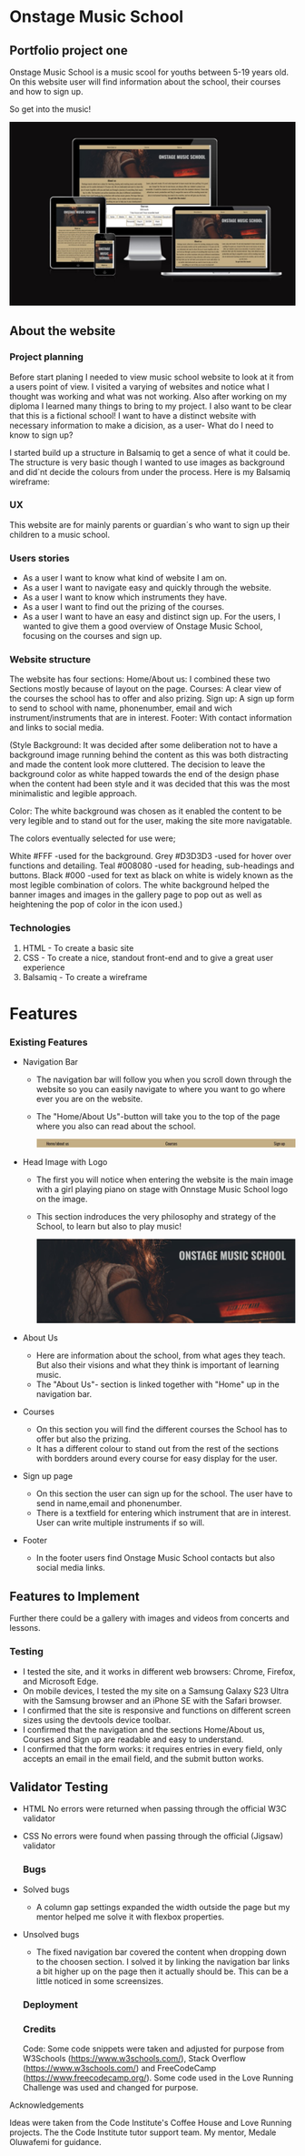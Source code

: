 # Onstage Music School
## Portfolio project one
 Onstage Music School is a music scool for youths between 5-19 years old. On this website user will find information about the school, their courses and how to sign up.

So get into the music!

![The responsive image.](https://github.com/jlindeloef/onstage-music-school/blob/main/assets/images/screenshotresponsive.jpg)

## About the website
### Project planning
Before start planing I needed to view music school website to look at it from a users point of view.
I visited a varying of websites and notice what I thought was working and what was not working. Also after working on my diploma I learned many things to bring to my project.
I also want to be clear that this is a fictional school! I want to have a distinct website with necessary information to make a dicision, as a user- What do I need to know to sign up?

I started build up a structure in Balsamiq to get a sence of what it could be. The structure is very basic though I wanted to use images as background and did`nt decide the colours from under the process.
Here is my Balsamiq wireframe:

### UX
This website are for mainly parents or guardian´s who want to sign up their children to a music school.

### Users stories
- As a user I want to know what kind of website I am on.
- As a user I want to navigate easy and quickly through the website.
- As a user I want to know which instruments they have.
- As a user I want to find out the prizing of the courses.
- As a user I want to have an easy and distinct sign up.
For the users, I wanted to give them a good overview of Onstage Music School, focusing on the courses and sign up.

### Website structure
The website has four sections:
Home/About us: I combined these two Sections mostly because of layout on the page. 
Courses: A clear view of the courses the school has to offer and also prizing.
Sign up: A sign up form to send to school with name, phonenumber, email and wich instrument/instruments that are in interest.
Footer: With contact information and links to social media.

(Style
Background: It was decided after some deliberation not to have a background image running behind the content as this was both distracting and made the content look more cluttered. The decision to leave the background color as white happed towards the end of the design phase when the content had been style and it was decided that this was the most minimalistic and legible approach.

Color: The white background was chosen as it enabled the content to be very legible and to stand out for the user, making the site more navigatable.

The colors eventually selected for use were;

White #FFF -used for the background.
Grey #D3D3D3 -used for hover over functions and detailing.
Teal #008080 -used for heading, sub-headings and buttons.
Black #000 -used for text as black on white is widely known as the most legible combination of colors.
The white background helped the banner images and images in the gallery page to pop out as well as heightening the pop of color in the icon used.)

### Technologies
1. HTML - To create a basic site
2. CSS - To create a nice, standout front-end and to give a great user experience
3. Balsamiq - To create a wireframe


# Features

### Existing Features

+ Navigation Bar
  - The navigation bar will follow you when you scroll down through the website so you can easily navigate to where you want to go where ever you are on the website.
  - The "Home/About Us"-button will take you to the top of the page where you also can read about the school.
    
    ![The Navigation bar.](https://github.com/jlindeloef/onstage-music-school/blob/main/assets/images/navigationbar.jpg)

+ Head Image with Logo
  - The first you will notice when entering the website is the main image with a girl playing piano on stage with Onnstage Music School logo on the image.
  - This section indroduces the very philosophy and strategy of the School, to learn but also to play music!

      ![The logo with image.](https://github.com/jlindeloef/onstage-music-school/blob/main/assets/images/logo.png)
+ About Us
  - Here are information about the school, from what ages they teach. But also their visions and what they think is important of learning music.
  - The "About Us"- section is linked together with "Home" up in the navigation bar. 
+ Courses
  - On this section you will find the different courses the School has to offer but also the prizing.
  - It has a different colour to stand out from the rest of the sections with bordders around every course for easy display for the user.
+ Sign up page
  - On this section the user can sign up for the school. The user have to send in name,email and phonenumber.
  - There is a textfield for entering which instrument that are in interest. User can write multiple instruments if so will.
+ Footer
  - In the footer users find Onstage Music School contacts but also social media links.
    
## Features to Implement
Further there could be a gallery with images and videos from concerts and lessons.

### Testing
+ I tested the site, and it works in different web browsers: Chrome, Firefox, and Microsoft Edge.
+ On mobile devices, I tested the my site on a Samsung Galaxy S23 Ultra with the Samsung browser and an iPhone SE with the Safari browser.
+ I confirmed that the site is responsive and functions on different screen sizes using the devtools device toolbar.
+ I confirmed that the navigation and the sections Home/About us, Courses and Sign up are readable and easy to understand.
+ I confirmed that the form works: it requires entries in every field, only accepts an email in the email field, and the submit  button works.

## Validator Testing
+ HTML No errors were returned when passing through the official W3C validator
+ CSS No errors were found when passing through the official (Jigsaw) validator

  ### Bugs
+ Solved bugs
  - A column gap settings expanded the width outside the page but my mentor helped me solve it with flexbox properties.
+ Unsolved bugs
  - The fixed navigation bar covered the content when dropping down to the choosen section. I solved it by linking the navigation bar links a bit higher up on the page then it actually should be. This can be a little noticed in some screensizes.
 
  ### Deployment

  ### Credits
  Code: Some code snippets were taken and adjusted for purpose from W3Schools (https://www.w3schools.com/), Stack Overflow (https://www.w3schools.com/) and FreeCodeCamp (https://www.freecodecamp.org/).
Some code used in the Love Running Challenge was used and changed for purpose.

Acknowledgements

Ideas were taken from the Code Institute's Coffee House and Love Running projects.
The the Code Institute tutor support team.
My mentor, Medale Oluwafemi for guidance.




